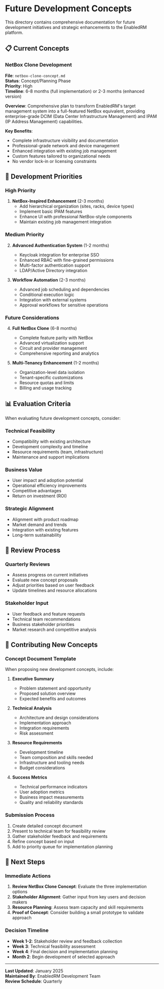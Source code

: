 # Future Development Concepts

This directory contains comprehensive documentation for future development initiatives and strategic enhancements to the EnabledRM platform.

## 📋 **Current Concepts**

### **NetBox Clone Development**
**File**: `netbox-clone-concept.md`  
**Status**: Concept/Planning Phase  
**Priority**: High  
**Timeline**: 6-8 months (full implementation) or 2-3 months (enhanced version)

**Overview**: Comprehensive plan to transform EnabledRM's target management system into a full-featured NetBox equivalent, providing enterprise-grade DCIM (Data Center Infrastructure Management) and IPAM (IP Address Management) capabilities.

**Key Benefits**:
- Complete infrastructure visibility and documentation
- Professional-grade network and device management
- Enhanced integration with existing job management
- Custom features tailored to organizational needs
- No vendor lock-in or licensing constraints

## 🎯 **Development Priorities**

### **High Priority**
1. **NetBox-Inspired Enhancement** (2-3 months)
   - Add hierarchical organization (sites, racks, device types)
   - Implement basic IPAM features
   - Enhance UI with professional NetBox-style components
   - Maintain existing job management integration

### **Medium Priority**
2. **Advanced Authentication System** (1-2 months)
   - Keycloak integration for enterprise SSO
   - Enhanced RBAC with fine-grained permissions
   - Multi-factor authentication support
   - LDAP/Active Directory integration

3. **Workflow Automation** (2-3 months)
   - Advanced job scheduling and dependencies
   - Conditional execution logic
   - Integration with external systems
   - Approval workflows for sensitive operations

### **Future Considerations**
4. **Full NetBox Clone** (6-8 months)
   - Complete feature parity with NetBox
   - Advanced virtualization support
   - Circuit and provider management
   - Comprehensive reporting and analytics

5. **Multi-Tenancy Enhancement** (1-2 months)
   - Organization-level data isolation
   - Tenant-specific customizations
   - Resource quotas and limits
   - Billing and usage tracking

## 📊 **Evaluation Criteria**

When evaluating future development concepts, consider:

### **Technical Feasibility**
- Compatibility with existing architecture
- Development complexity and timeline
- Resource requirements (team, infrastructure)
- Maintenance and support implications

### **Business Value**
- User impact and adoption potential
- Operational efficiency improvements
- Competitive advantages
- Return on investment (ROI)

### **Strategic Alignment**
- Alignment with product roadmap
- Market demand and trends
- Integration with existing features
- Long-term sustainability

## 🔄 **Review Process**

### **Quarterly Reviews**
- Assess progress on current initiatives
- Evaluate new concept proposals
- Adjust priorities based on user feedback
- Update timelines and resource allocations

### **Stakeholder Input**
- User feedback and feature requests
- Technical team recommendations
- Business stakeholder priorities
- Market research and competitive analysis

## 📝 **Contributing New Concepts**

### **Concept Document Template**
When proposing new development concepts, include:

1. **Executive Summary**
   - Problem statement and opportunity
   - Proposed solution overview
   - Expected benefits and outcomes

2. **Technical Analysis**
   - Architecture and design considerations
   - Implementation approach
   - Integration requirements
   - Risk assessment

3. **Resource Requirements**
   - Development timeline
   - Team composition and skills needed
   - Infrastructure and tooling needs
   - Budget considerations

4. **Success Metrics**
   - Technical performance indicators
   - User adoption metrics
   - Business impact measurements
   - Quality and reliability standards

### **Submission Process**
1. Create detailed concept document
2. Present to technical team for feasibility review
3. Gather stakeholder feedback and requirements
4. Refine concept based on input
5. Add to priority queue for implementation planning

## 🚀 **Next Steps**

### **Immediate Actions**
1. **Review NetBox Clone Concept**: Evaluate the three implementation options
2. **Stakeholder Alignment**: Gather input from key users and decision makers
3. **Resource Planning**: Assess team capacity and skill requirements
4. **Proof of Concept**: Consider building a small prototype to validate approach

### **Decision Timeline**
- **Week 1-2**: Stakeholder review and feedback collection
- **Week 3**: Technical feasibility assessment
- **Week 4**: Final decision and implementation planning
- **Month 2**: Begin development of selected approach

---

**Last Updated**: January 2025  
**Maintained By**: EnabledRM Development Team  
**Review Schedule**: Quarterly  